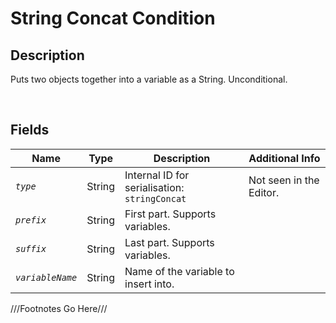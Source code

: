 String Concat Condition
============= 

## Description

Puts two objects together into a variable as a String. Unconditional.

<br />

## Fields

| Name     | Type   | Description | Additional Info |
| -------- | ------ | ----------- | --------------- |
| *`type`* | String |      Internal ID for serialisation: `stringConcat`       |         Not seen in the Editor.        |
| *`prefix`* | String |      First part. Supports variables.       |                 |
| *`suffix`* | String |      Last part. Supports variables.       |                 |
| *`variableName`* | String |      Name of the variable to insert into.     |                 |

///Footnotes Go Here///

[^-1]: Fields in *italics* are required for the Object to be valid.  
